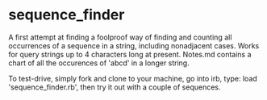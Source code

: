 # sequence_finder

A first attempt at finding a foolproof way of finding and counting all occurrences of a sequence in a string, including nonadjacent cases. Works for query strings up to 4 characters long at present. Notes.md contains a chart of all the occurences of 'abcd' in a longer string. 

To test-drive, simply fork and clone to your machine, go into irb, type: load 'sequence_finder.rb', then try it out with a couple of sequences. 
